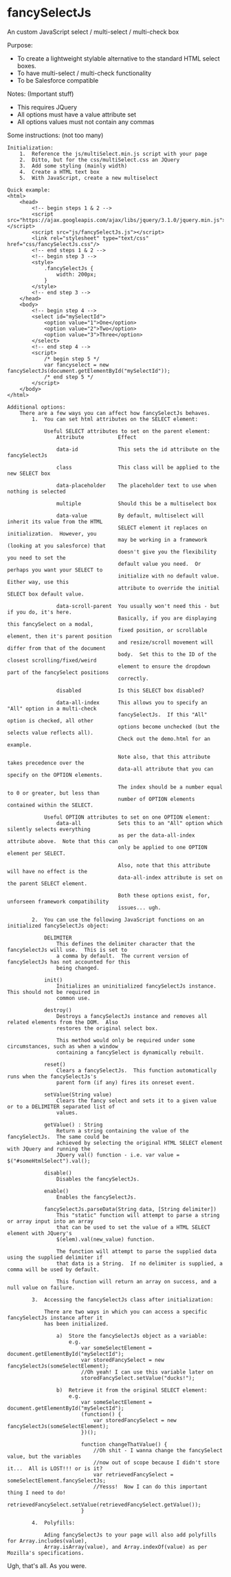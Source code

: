 # fancySelectJs
An custom JavaScript select / multi-select / multi-check box

Purpose:
- To create a lightweight stylable alternative to the standard HTML select boxes.
- To have multi-select / multi-check functionality
- To be Salesforce compatible

Notes: (Important stuff)
- This requires JQuery
- All options must have a value attribute set
- All options values must not contain any commas

Some instructions: (not too many)

	Initialization:
		1.  Reference the js/multiSelect.min.js script with your page
		2.  Ditto, but for the css/multiSelect.css an JQuery
		3.  Add some styling (mainly width)
		4.  Create a HTML text box
		5.  With JavaScript, create a new multiselect

	Quick example:
	<html>
		<head>
			<!-- begin steps 1 & 2 -->
			<script src="https://ajax.googleapis.com/ajax/libs/jquery/3.1.0/jquery.min.js"></script>
			<script src="js/fancySelectJs.js"></script>
			<link rel="stylesheet" type="text/css" href="css/fancySelectJs.css"/>
			<!-- end steps 1 & 2 -->
			<!-- begin step 3 -->
			<style>
				.fancySelectJs {
					width: 200px;
				}
			</style>
			<!-- end step 3 -->
		</head>
		<body>
			<!-- begin step 4 -->
			<select id="mySelectId">
				<option value="1">One</option>
				<option value="2">Two</option>
				<option value="3">Three</option>
			</select>
			<!-- end step 4 -->
			<script>
				/* begin step 5 */
				var fancyselect = new fancySelectJs(document.getElementById("mySelectId"));
				/* end step 5 */			
			</script>
		</body>
	</html>
	
	Additional options:
		There are a few ways you can affect how fancySelectJs behaves.
			1.	You can set html attributes on the SELECT element:
			
				Useful SELECT attributes to set on the parent element:
					Attribute			Effect
					
					data-id				This sets the id attribute on the fancySelectJs
					
					class				This class will be applied to the new SELECT box
					
					data-placeholder	The placeholder text to use when nothing is selected
					
					multiple			Should this be a multiselect box
					
					data-value			By default, multiselect will inherit its value from the HTML
										SELECT element it replaces on initialization.  However, you
										may be working in a framework (looking at you salesforce) that
										doesn't give you the flexibility you need to set the
										default value you need.  Or perhaps you want your SELECT to
										initialize with no default value.  Either way, use this
										attribute to override the initial SELECT box default value.
										
					data-scroll-parent	You usually won't need this - but if you do, it's here.
										Basically, if you are displaying this fancySelect on a modal,
										fixed position, or scrollable element, then it's parent position
										and resize/scroll movement will differ from that of the document
										body.  Set this to the ID of the closest scrolling/fixed/weird
										element to ensure the dropdown part of the fancySelect positions
										correctly.
										
					disabled			Is this SELECT box disabled?
					
					data-all-index		This allows you to specify an "All" option in a multi-check
										fancySelectJs.  If this "All" option is checked, all other
										options become unchecked (but the selects value reflects all).
										Check out the demo.html for an example.
										
										Note also, that this attribute takes precedence over the
										data-all attribute that you can specify on the OPTION elements.
										
										The index should be a number equal to 0 or greater, but less than
										number of OPTION elements contained within the SELECT.
				
				Useful OPTION attributes to set on one OPTION element:
					data-all			Sets this to an "All" option which silently selects everything
										as per the data-all-index attribute above.  Note that this can
										only be applied to one OPTION element per SELECT.
										
										Also, note that this attribute will have no effect is the
										data-all-index attribute is set on the parent SELECT element.
										
										Both these options exist, for, unforseen framework compatibility
										issues... ugh.
										
			2.	You can use the following JavaScript functions on an initialized fancySelectJs object:
				
				DELIMITER
					This defines the delimiter character that the fancySelectJs will use.  This is set to
					a comma by default.  The current version of fancySelectJs has not accounted for this
					being changed.
					
				init()
					Initializes an uninitialized fancySelectJs instance.  This should not be required in
					common use.
				
				destroy()
					Destroys a fancySelectJs instance and removes all related elements from the DOM.  Also
					restores the original select box.
					
					This method would only be required under some circumstances, such as when a window
					containing a fancySelect is dynamically rebuilt.
					
				reset()
					Clears a fancySelectJs.  This function automatically runs when the fancySelectJs's
					parent form (if any) fires its onreset event.
					
				setValue(String value)
					Clears the fancy select and sets it to a given value or to a DELIMITER separated list of
					values.
		
				getValue() : String
					Return a string containing the value of the fancySelectJs.  The same could be
					achieved by selecting the original HTML SELECT element with JQuery and running the
					JQuery val() function - i.e. var value = $("#someHtmlSelect").val();
					
				disable()
					Disables the fancySelectJs.
					
				enable()
					Enables the fancySelectJs.
					
				fancySelectJs.parseData(String data, [String delimiter])
					This "static" function will attempt to parse a string or array input into an array
					that can be used to set the value of a HTML SELECT element with JQuery's
					$(elem).val(new_value) function.
					
					The function will attempt to parse the supplied data using the supplied delimiter if
					that data is a String.  If no delimiter is supplied, a comma will be used by default.
					
					This function will return an array on success, and a null value on failure.
					
			3.	Accessing the fancySelectJs class after initialization:

				There are two ways in which you can access a specific fancySelectJs instance after it
				has been initialized.
				
					a)	Store the fancySelectJs object as a variable:
						e.g.
							var someSelectElement = document.getElementById("mySelectId");
							var storedFancySelect = new fancySelectJs(someSelectElement);
							//Oh yeah! I can use this variable later on
							storedFancySelect.setValue("ducks!");
							
					b)	Retrieve it from the original SELECT element:
						e.g.
							var someSelectElement = document.getElementById("mySelectId");
							(function() {
								var storedFancySelect = new fancySelectJs(someSelectElement);
							})();
							
							function changeThatValue() {
								//Oh shit - I wanna change the fancySelect value, but the variables
								//now out of scope because I didn't store it...  All is LOST!!! or is it?
								var retrievedFancySelect = someSelectElement.fancySelectJs;
								//Yesss!  Now I can do this important thing I need to do!
								retrievedFancySelect.setValue(retrievedFancySelect.getValue());
							}
							
			4.	Polyfills:
			
				Ading fancySelectJs to your page will also add polyfills for Array.includes(value),
				Array.isArray(value), and Array.indexOf(value) as per Mozilla's specifications.
					
					
Ugh, that's all.  As you were.
